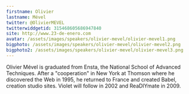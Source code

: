 ```yaml
---
firstname: Olivier 
lastname: Mével
twitter: @OlivierMEVEL
twitterwiddgetid: 315468605686947840
site: http://www.23-de-enero.com
avatar: /assets/images/speakers/olivier-mevel/olivier-mevel1.png
bigphoto: /assets/images/speakers/olivier-mevel/olivier-mevel2.png
bigphoto2: /assets/images/speakers/olivier-mevel/olivier-mevel3.png
---
```


Olivier Mével is graduated from Ensta, the National School of Advanced Techniques. After a "cooperation" in New York at Thomson where he discovered the Web in 1995, he returned to France and created Babel, creation studio sites. Violet will follow in 2002 and ReaDIYmate in 2009.